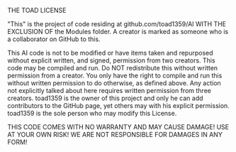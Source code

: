 THE TOAD LICENSE

"This" is the project of code residing at github.com/toad1359/AI WITH THE EXCLUSION OF the Modules folder.
A creator is marked as someone who is a collaborator on GitHub to this.

This AI code is not to be modified or have items taken and repurposed without explicit written, and signed, permission 
from two creators. This code may be compiled and run. Do NOT redistribute this without written permission from a 
creator. You only have the right to compile and run this without written permission to do otherwise, as defined above. 
Any action not explicitly talked about here requires written permission from three creators. toad1359 is the owner of 
this project and only he can add contributors to the GitHub page, yet others may with his explicit permission. toad1359 
is the sole person who may modify this License.

THIS CODE COMES WITH NO WARRANTY AND MAY CAUSE DAMAGE!
USE AT YOUR OWN RISK!
WE ARE NOT RESPONSIBLE FOR DAMAGES IN ANY FORM!
